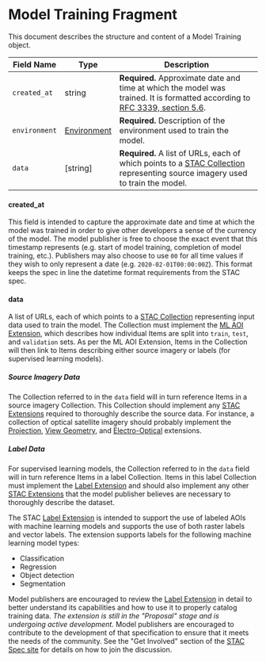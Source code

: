 # Model Training Fragment

This document describes the structure and content of a Model Training object.

| Field Name          | Type                | Description                                                           |
|---------------------|---------------------|-----------------------------------------------------------------------|
| `created_at`        | string              | **Required.** Approximate date and time at which the model was trained. It is formatted according to [RFC 3339, section 5.6].  |
| `environment`       | [Environment]       | **Required.** Description of the environment used to train the model. |
| `data`              | [string]            | **Required.** A list of URLs, each of which points to a [STAC Collection] representing source imagery used to train the model. |

#### created_at

This field is intended to capture the approximate date and time at which the model was trained in order to give 
other developers a sense of the currency of the model. The model publisher is free to choose the exact event that 
this timestamp represents (e.g. start of model training, completion of model training, etc.). Publishers may also 
choose to use `00` for all time values if they wish to only represent a date (e.g.
`2020-02-01T00:00:00Z`). This format keeps the spec in line the datetime format requirements from
the STAC spec.

#### data

A list of URLs, each of which points to a [STAC Collection] representing input data used to train
the model. The Collection must implement the [ML AOI Extension], which describes how individual
Items are split into `train`, `test`, and `validation` sets. As per the ML AOI Extension, Items 
in the Collection will then link to Items describing either source imagery or labels (for 
supervised learning models). 

##### Source Imagery Data

The Collection referred to in the `data` field will in turn reference Items in a source imagery
Collection. This Collection should implement any [STAC Extensions] required to thoroughly describe 
the source data. For instance, a collection of optical satellite imagery should probably implement 
the [Projection], [View Geometry], and [Electro-Optical] extensions.

##### Label Data

For supervised learning models, the Collection referred to in the `data` field will in turn
reference Items in a label Collection. Items in this label Collection must implement the [Label 
Extension] and should also implement any other [STAC Extensions] that the model publisher 
believes are necessary to thoroughly describe the dataset.

The STAC [Label Extension] is intended to support the use of labeled AOIs with machine learning models and supports 
the use of both raster labels and vector labels. The extension supports labels for the following machine learning model 
types:

* Classification
* Regression
* Object detection
* Segmentation

Model publishers are encouraged to review the [Label Extension] in detail to better understand its capabilities and how
to use it to properly catalog training data. *The extension is still in the "Proposal" stage and is undergoing active 
development.* Model publishers are encouraged to contribute to the development of that specification to ensure that it 
meets the needs of the community. See the "Get Involved" section of the [STAC Spec site] for details on how to join the 
discussion.


[RFC 3339, section 5.6]: https://tools.ietf.org/html/rfc3339#section-5.6
[STAC Collection]: https://github.com/radiantearth/stac-spec/tree/master/collection-spec
[Environment]: ../environment/environment-fragment.md
[STAC Extensions]: https://stac-extensions.github.io/
[Projection]: https://github.com/stac-extensions/projection
[View Geometry]: https://github.com/stac-extensions/view
[Electro-Optical]: https://github.com/stac-extensions/eo
[Label Extension]: https://github.com/stac-extensions/label
[Input Datasets]: #input-datasets
[STAC Spec site]: https://stacspec.org/
[ML AOI Extension]: https://github.com/azavea/stac-ml-aoi-extension/tree/master/ml-aoi
